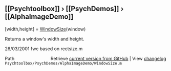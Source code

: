 ## [[Psychtoolbox]] &#8250; [[PsychDemos]] &#8250; [[AlphaImageDemo]]

[width,height] = [WindowSize](WindowSize)(window)  
  
Returns a window's width and height.  
  
26/03/2001 fwc based on rectsize.m  




<div class="code_header" style="text-align:right;">
  <span style="float:left;">Path&nbsp;&nbsp;</span> <span class="counter">Retrieve <a href=
  "https://raw.github.com/Psychtoolbox-3/Psychtoolbox-3/beta/Psychtoolbox/PsychDemos/AlphaImageDemo/WindowSize.m">current version from GitHub</a> | View <a href=
  "https://github.com/Psychtoolbox-3/Psychtoolbox-3/commits/beta/Psychtoolbox/PsychDemos/AlphaImageDemo/WindowSize.m">changelog</a></span>
</div>
<div class="code">
  <code>Psychtoolbox/PsychDemos/AlphaImageDemo/WindowSize.m</code>
</div>

